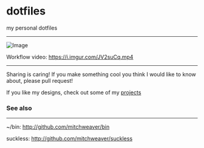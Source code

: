# dotfiles
my personal dotfiles

------

![Image](https://i.redd.it/qgyn862iacl01.gif)

Workflow video: https://i.imgur.com/JV2suCq.mp4

-------

Sharing is caring! If you make something cool you think I would like to know about, please pull request!

If you like my designs, check out some of my [projects](http://github.com/mitchweaver)

### See also
---------

~/bin: http://github.com/mitchweaver/bin

suckless: http://github.com/mitchweaver/suckless
